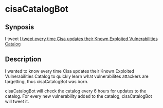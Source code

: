 # cisaCatalogBot

## Synposis
I tweet [I tweet every time Cisa updates their Known Exploited Vulnerabilities Catalog](https://www.cisa.gov/known-exploited-vulnerabilities-catalog) 

## Description
I wanted to know every time Cisa updates their Known Exploited Vulnerabilities Catalog to quickly learn what vulnerabilites attackers are targetting, thus cisaCatalogBot was born.

cisaCatalogBot will check the catalog every 6 hours for updates to the catalog. For every new vulnerability added to the catalog, cisaCatalogBot will tweet it. 
